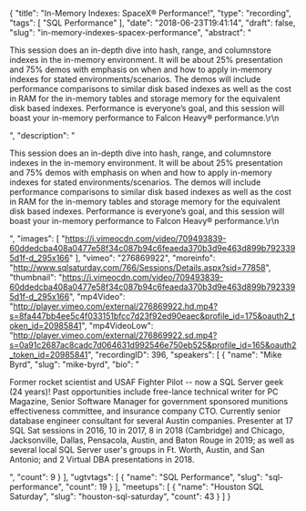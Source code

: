 {
  "title": "In-Memory Indexes: SpaceX® Performance!",
  "type": "recording",
  "tags": [
    "SQL Performance"
  ],
  "date": "2018-06-23T19:41:14",
  "draft": false,
  "slug": "in-memory-indexes-spacex-performance",
  "abstract": "<p>This session does an in-depth dive into hash, range, and columnstore indexes in the in-memory environment. It will be about 25% presentation and 75% demos with emphasis on when and how to apply in-memory indexes for stated environments/scenarios. The demos will include performance comparisons to similar disk based indexes as well as the cost in RAM for the in-memory tables and storage memory for the equivalent disk based indexes.  Performance is everyone’s goal, and this session will boast your in-memory performance to Falcon Heavy® performance.\r\n</p>",
  "description": "<p>This session does an in-depth dive into hash, range, and columnstore indexes in the in-memory environment. It will be about 25% presentation and 75% demos with emphasis on when and how to apply in-memory indexes for stated environments/scenarios. The demos will include performance comparisons to similar disk based indexes as well as the cost in RAM for the in-memory tables and storage memory for the equivalent disk based indexes.  Performance is everyone’s goal, and this session will boast your in-memory performance to Falcon Heavy® performance.\r\n</p>",
  "images": [
    "https://i.vimeocdn.com/video/709493839-60ddedcba408a0477e58f34c087b94c6feaeda370b3d9e463d899b7923395d1f-d_295x166"
  ],
  "vimeo": "276869922",
  "moreinfo": "http://www.sqlsaturday.com/766/Sessions/Details.aspx?sid=77858",
  "thumbnail": "https://i.vimeocdn.com/video/709493839-60ddedcba408a0477e58f34c087b94c6feaeda370b3d9e463d899b7923395d1f-d_295x166",
  "mp4Video": "http://player.vimeo.com/external/276869922.hd.mp4?s=8fa447bb4ee5c4f033151bfcc7d23f92ed90eaec&profile_id=175&oauth2_token_id=20985841",
  "mp4VideoLow": "http://player.vimeo.com/external/276869922.sd.mp4?s=0a91c2687ac8cadc7d064631d992546e750eb525&profile_id=165&oauth2_token_id=20985841",
  "recordingID": 396,
  "speakers": [
    {
      "name": "Mike Byrd",
      "slug": "mike-byrd",
      "bio": "<p>Former rocket scientist and USAF Fighter Pilot -- now a SQL Server geek (24 years)! Past opportunities include free-lance technical writer for PC Magazine, Senior Software Manager for government sponsored munitions effectiveness committee, and insurance company CTO. Currently senior database engineer consultant for several Austin companies. Presenter at 17 SQL Sat sessions in 2016, 10 in 2017, 8 in 2018 (Cambridge) and Chicago, Jacksonville, Dallas, Pensacola, Austin, and Baton Rouge in 2019; as well as several local SQL Server user's groups in Ft. Worth, Austin, and San Antonio; and 2 Virtual DBA presentations in 2018.</p>",
      "count": 9
    }
  ],
  "ugtvtags": [
    {
      "name": "SQL Performance",
      "slug": "sql-performance",
      "count": 19
    }
  ],
  "meetups": [
    {
      "name": "Houston SQL Saturday",
      "slug": "houston-sql-saturday",
      "count": 43
    }
  ]
}